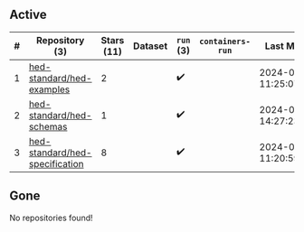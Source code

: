 ## Active
| # | Repository (3) | Stars (11) | Dataset | `run` (3) | `containers-run` | Last Modified |
| --- | --- | --- | --- | --- | --- | --- |
| 1 | [hed-standard/hed-examples](https://github.com/hed-standard/hed-examples) | 2 |  | :heavy_check_mark: |  | 2024-09-26 11:25:07+00:00 |
| 2 | [hed-standard/hed-schemas](https://github.com/hed-standard/hed-schemas) | 1 |  | :heavy_check_mark: |  | 2024-09-15 14:27:23+00:00 |
| 3 | [hed-standard/hed-specification](https://github.com/hed-standard/hed-specification) | 8 |  | :heavy_check_mark: |  | 2024-09-23 11:20:59+00:00 |

## Gone
No repositories found!
